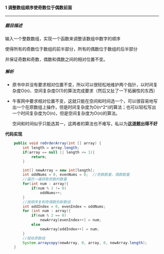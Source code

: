 #### 1 调整数组顺序使奇数位于偶数前面

***

##### 题目描述

输入一个整数数组，实现一个函数来调整该数组中数字的顺序

使得所有的奇数位于数组的前半部分，所有的偶数位于数组的后半部分

并保证奇数和奇数，偶数和偶数之间的相对位置不变。



##### 解析

* 原书中并没有要求相对位置不变，所以可以很轻松地维护两个指针，以时间复杂度O(n)、空间复杂度O(1)的算法完成要求（然后又扯了一下拓展性的东西）

* 牛客网中要求相对位置不变，这就只能在空间和时间选一个，可以很容易地写出一个在原数组上操作，但是时间复杂度为O(n^2^)的算法；也可以轻松写出一个时间复杂度为O(n)，但是空间复杂度为O(n)的算法。

  空间和时间似乎只能选其一，这两者的算法也不难写，私以为**这道题出得不好**

  

**代码实现**

```java
    public void reOrderArray(int [] array) {
        int length = array.length;
        if(array == null || length <= 1){
            return;
        }

        int[] newArray = new int[length];
        int oddNums = 0, evenNums = 0;  //奇数数量，偶数数量
        //遍历一遍获取奇数的数量
        for(int num : array){
           	if(num % 2 != 0)
                oddNums++;
        }
        //按顺序复制奇偶数到新数组
        int oddIndex = 0, evenIndex = oddNums;
        for (int num : array){
            if(num % 2 == 0)
                newArray[evenIndex++] = num;
            else
                newArray[oddIndex++] = num;
        }
        //赋给原数组
        System.arraycopy(newArray, 0, array, 0, newArray.length);
    }
```





